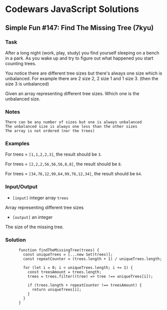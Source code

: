 # Codewars JavaScript Solutions

## Simple Fun #147: Find The Missing Tree (7kyu)

### Task

After a long night (work, play, study) you find yourself sleeping on a bench in a park. As you wake up and try to figure out what happened you start counting trees.

You notice there are different tree sizes but there's always one size which is unbalanced. For example there are 2 size 2, 2 size 1 and 1 size 3. (then the size 3 is unbalanced)

Given an array representing different tree sizes. Which one is the unbalanced size.

### Notes

```
There can be any number of sizes but one is always unbalanced
The unbalanced size is always one less than the other sizes
The array is not ordered (nor the trees)
```

### Examples

For trees = `[1,1,2,2,3]`, the result should be `3`.

For trees = `[2,2,2,56,56,56,8,8]`, the result should be `8`.

For trees = `[34,76,12,99,64,99,76,12,34]`, the result should be `64`.

### Input/Output

- `[input]` integer array `trees`

Array representing different tree sizes

- `[output]` an integer

The size of the missing tree.

### Solution

```
      function findTheMissingTree(trees) {
        const uniqueTrees = [...new Set(trees)];
        const repeatCounter = (trees.length + 1) / uniqueTrees.length;

        for (let i = 0; i < uniqueTrees.length; i += 1) {
          const treesAmount = trees.length;
          trees = trees.filter((tree) => tree !== uniqueTrees[i]);

          if (trees.length + repeatCounter !== treesAmount) {
            return uniqueTrees[i];
          }
        }
      }
```
